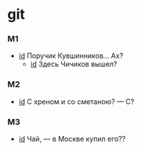 # git

### M1

- [id](#67397f8a-1f76-3f5e-8792-e4dbdef5d9c8) Поручик Кувшинников… Ах?
    - [id](#f165c851-dab0-3875-ad6f-5eeca93a4702) Здесь Чичиков вышел?

### M2

- [id](#98d38fe6-5b3b-354b-84cd-0dcf08259ef1) С хреном и со сметаною? — С?

### M3

- [id](#3b0206f4-1838-3093-8bc0-642c10397d33) Чай, — в Москве купил его??

